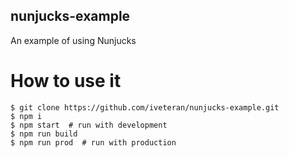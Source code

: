 ## nunjucks-example
An example of using Nunjucks

# How to use it
```
$ git clone https://github.com/iveteran/nunjucks-example.git  
$ npm i  
$ npm start  # run with development  
$ npm run build  
$ npm run prod  # run with production
```
